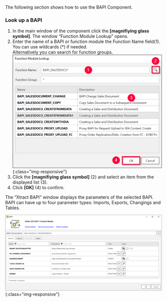 The following section shows how to use the BAPI Component.

### Look up a BAPI

1. In the main window of the component click the **[magnifiying glass symbol]**. The window “Function Module Lookup” opens.
2. Enter the name of a BAPI or function module the Function Name field(1). You can use wildcards (*) if needed.<br>
Alternatively you can search for function groups.
![Look-Up-Function-Module](/img/content/Look-Up-Function-Module.png){:class="img-responsive"}
3. Click the **[magnifiying glass symbol]** (2) and select an item from the displayed list (3).
4. Click **[OK]** (4) to confirm.

The “Xtract BAPI” window displays the parameters of the selected BAPI.
BAPI can have up to four parameter types: Imports, Exports, Changings and Tables.

![Define-Bapi-Data-Source](/img/content/XU-BAPI-Parameters.png){:class="img-responsive"}
